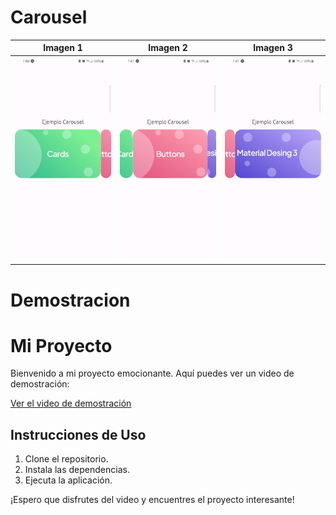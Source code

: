 # Carousel

| Imagen 1 | Imagen 2 | Imagen 3 |
| -------- | -------- | -------- | 
| ![Ejemplo de imagen](./capturas/1.png) | ![Ejemplo de imagen](./capturas/2.png) | ![Ejemplo de imagen](./capturas/3.png)

# Demostracion 


# Mi Proyecto

Bienvenido a mi proyecto emocionante. Aquí puedes ver un video de demostración:

[Ver el video de demostración](enlace_al_video.mp4)

## Instrucciones de Uso

1. Clone el repositorio.
2. Instala las dependencias.
3. Ejecuta la aplicación.

¡Espero que disfrutes del video y encuentres el proyecto interesante!
